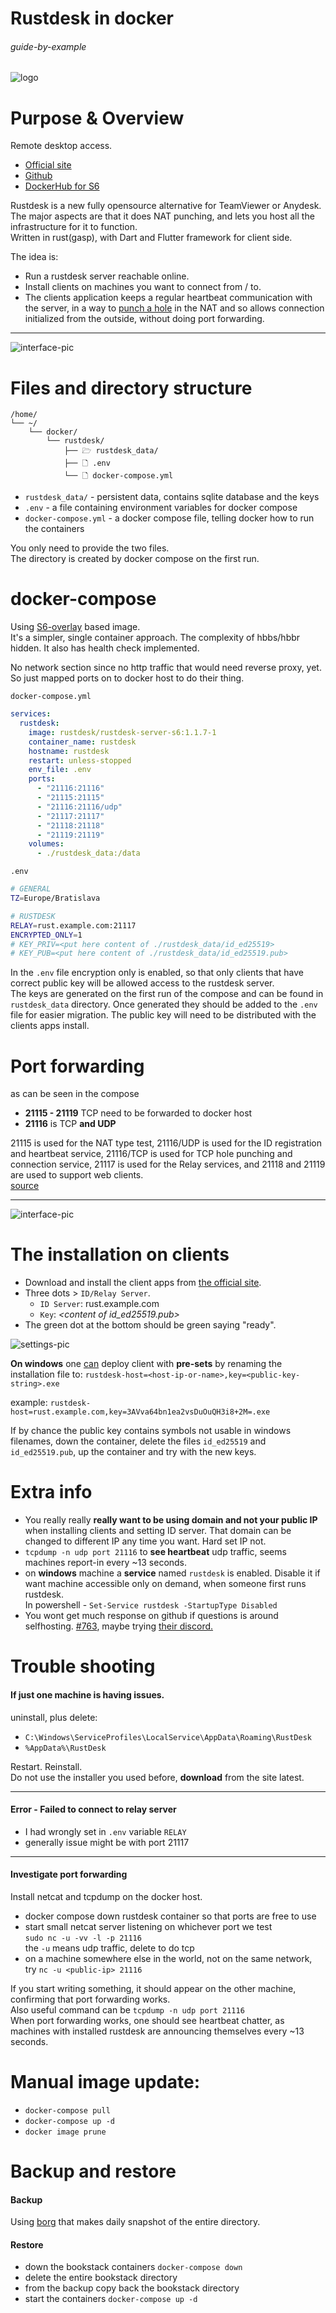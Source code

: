 # Rustdesk in docker

###### guide-by-example

![logo](https://i.imgur.com/ImsIffW.png)

# Purpose & Overview

Remote desktop access. 

* [Official site](https://rustdesk.com/)
* [Github](https://github.com/rustdesk/rustdesk)
* [DockerHub for S6](https://hub.docker.com/r/rustdesk/rustdesk-server-s6)

Rustdesk is a new fully opensource alternative for TeamViewer or Anydesk.<br>
The major aspects are that it does NAT punching, 
and lets you host all the infrastructure for it to function.<br>
Written in rust(gasp), with Dart and Flutter framework for client side.</br>

The idea is:

* Run a rustdesk server reachable online.
* Install clients on machines you want to connect from / to.
* The clients application keeps a regular heartbeat communication
  with the server, in a way to [punch a hole](https://youtu.be/S7Ifw5XsypQ)
  in the NAT and so allows connection initialized from the outside,
  without doing port forwarding.
 
---

![interface-pic](https://i.imgur.com/ekA7Hms.png)

# Files and directory structure

```
/home/
└── ~/
    └── docker/
        └── rustdesk/
            ├── 🗁 rustdesk_data/
            ├── 🗋 .env
            └── 🗋 docker-compose.yml
```

* `rustdesk_data/` - persistent data, contains sqlite database and the keys
* `.env` - a file containing environment variables for docker compose
* `docker-compose.yml` - a docker compose file, telling docker how to run the containers

You only need to provide the two files.</br>
The directory is created by docker compose on the first run.

# docker-compose

Using [S6-overlay](https://github.com/rustdesk/rustdesk-server#s6-overlay-based-images)
based image.<br>
It's a simpler, single container approach. The complexity of hbbs/hbbr hidden.
It also has health check implemented.

No network section since no http traffic that would need reverse proxy, yet.<br>
So just mapped ports on to docker host to do their thing.

`docker-compose.yml`
```yml
services:
  rustdesk:
    image: rustdesk/rustdesk-server-s6:1.1.7-1
    container_name: rustdesk
    hostname: rustdesk
    restart: unless-stopped
    env_file: .env
    ports:
      - "21116:21116"
      - "21115:21115"
      - "21116:21116/udp"
      - "21117:21117"
      - "21118:21118"
      - "21119:21119"
    volumes:
      - ./rustdesk_data:/data
```

`.env`
```bash
# GENERAL
TZ=Europe/Bratislava

# RUSTDESK
RELAY=rust.example.com:21117
ENCRYPTED_ONLY=1
# KEY_PRIV=<put here content of ./rustdesk_data/id_ed25519>
# KEY_PUB=<put here content of ./rustdesk_data/id_ed25519.pub>
```

In the `.env` file encryption only is enabled, so that only clients that have
correct public key will be allowed access to the rustdesk server.<br>
The keys are generated on the first run of the compose and can be found in
`rustdesk_data` directory. Once generated they should be added to the `.env` file
for easier migration. The public key will need to be distributed with
the clients apps install.

# Port forwarding

as can be seen in the compose

* **21115 - 21119** TCP need to be forwarded to docker host<br>
* **21116** is TCP **and UDP**

21115 is used for the NAT type test,
21116/UDP is used for the ID registration and heartbeat service,
21116/TCP is used for TCP hole punching and connection service,
21117 is used for the Relay services,
and 21118 and 21119 are used to support web clients.<br>
[source](https://rustdesk.com/docs/en/self-host/install/)

---

![interface-pic](https://i.imgur.com/CK6pRyq.png)

# The installation on clients

* Download and install the client apps from [the official site](https://rustdesk.com/).
* Three dots > `ID/Relay Server`. 
  * `ID Server`: rust.example.com
  * `Key`: *\<content of id_ed25519.pub\>*
* The green dot at the bottom should be green saying "ready".

![settings-pic](https://i.imgur.com/lX6egMH.png)

**On windows** one [can](https://rustdesk.com/docs/en/self-host/install/#put-config-in-rustdeskexe-file-name-windows-only)
deploy client with **pre-sets** by renaming the installation file to:
`rustdesk-host=<host-ip-or-name>,key=<public-key-string>.exe`

example: `rustdesk-host=rust.example.com,key=3AVva64bn1ea2vsDuOuQH3i8+2M=.exe`

If by chance the public key contains symbols not usable in windows filenames,
down the container, delete the files `id_ed25519` and `id_ed25519.pub`,
up the container and try with the new keys.

# Extra info

* You really really **really want to be using domain and not your public IP**
  when installing clients and setting ID server. That domain can be changed
  to different IP any time you want. Hard set IP not.
* `tcpdump -n udp port 21116` to **see heartbeat** udp traffic, seems machines 
  report-in every \~13 seconds.
* on **windows** machine a **service** named `rustdesk` is enabled.
  Disable it if want machine accessible only on demand,
  when someone first runs rustdesk.<br>
  In powershell - `Set-Service rustdesk -StartupType Disabled`
* You wont get much response on github if questions is around selfhosting. 
  [#763](https://github.com/rustdesk/rustdesk/discussions/763),
  maybe trying [their discord.](https://discord.com/invite/nDceKgxnkV)

# Trouble shooting

#### If just one machine is having issues.

uninstall, plus delete:

* `C:\Windows\ServiceProfiles\LocalService\AppData\Roaming\RustDesk`
* `%AppData%\RustDesk`

Restart. Reinstall.<br>
Do not use the installer you used before, **download** from the site latest.

---

#### Error - Failed to connect to relay server

* I had wrongly set in `.env` variable `RELAY`
* generally issue might be with port 21117

---

#### Investigate port forwarding

Install netcat and tcpdump on the docker host.

* docker compose down rustdesk container so that ports are free to use
* start small netcat server listening on whichever port we test<br>
  `sudo nc -u -vv -l -p 21116`<br>
  the `-u` means udp traffic, delete to do tcp
* on a machine somewhere else in the world, not on the same network, try 
  `nc -u <public-ip> 21116`

If you start writing something, it should appear on the other machine, confirming
that port forwarding works.<br>
Also useful command can be `tcpdump -n udp port 21116`<br>
When port forwarding works, one should see heartbeat chatter,
as machines with installed rustdesk are announcing themselves every \~13 seconds.

# Manual image update:

- `docker-compose pull`</br>
- `docker-compose up -d`</br>
- `docker image prune`

# Backup and restore

#### Backup

Using [borg](https://github.com/DoTheEvo/selfhosted-apps-docker/tree/master/borg_backup)
that makes daily snapshot of the entire directory.
  
#### Restore

* down the bookstack containers `docker-compose down`</br>
* delete the entire bookstack directory</br>
* from the backup copy back the bookstack directory</br>
* start the containers `docker-compose up -d`

